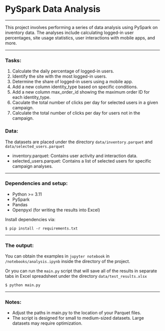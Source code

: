 # PySpark Data Analysis 

----

This project involves performing a series of data analysis using PySpark on inventory data. The analyses include calculating logged-in user percentages, site usage statistics, user interactions with mobile apps, and more.

---

### Tasks:

1. Calculate the daily percentage of logged-in users.
2. Identify the site with the most logged-in users.
3. Determine the share of logged-in users using a mobile app.
4. Add a new column identity_type based on specific conditions.
5. Add a new column max_order_id showing the maximum order ID for each identity_type.
6. Caculate the total number of clicks per day for selected users in a given campaign.
7. Calculate the total number of clicks per day for users not in the campaign.


### Data:

The datasets are placed under the directory `data/inventory.parquet` and `data/selected_users.parquet`


* inventory.parquet: Contains user activity and interaction data.
* selected_users.parquet: Contains a list of selected users for specific campaign analyses.


---

### Dependencies and setup:

* Python >= 3.11
* PySpark
* Pandas
* Openpyxl (for writing the results into Excel)


Install dependencies via:

```shell
$ pip install -r requirements.txt
```

---

### The output:

You can obtain the examples in `jupyter notebook` in `/notebooks/analysis.ipynb` inside the directory of the project.

Or you can run the `main.py` script that will save all of the results in separate tabs in Excel spreadsheet under the directory `data/test_results.xlsx`

```shell
$ python main.py
```

---

### Notes: 

* Adjust the paths in main.py to the location of your Parquet files.
* The script is designed for small to medium-sized datasets. Large datasets may require optimization.

